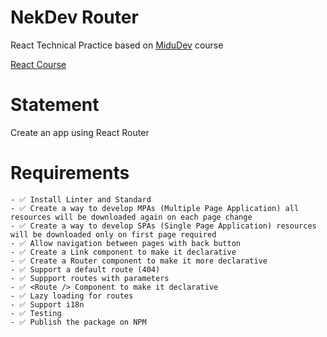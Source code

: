 # NekDev Router

React Technical Practice based on [MiduDev](https://midu.dev) course

[React Course](https://www.youtube.com/playlist?list=PLUofhDIg_38q4D0xNWp7FEHOTcZhjWJ29)

# Statement

Create an app using React Router

# Requirements

    - ✅ Install Linter and Standard
    - ✅ Create a way to develop MPAs (Multiple Page Application) all resources will be downloaded again on each page change
    - ✅ Create a way to develop SPAs (Single Page Application) resources will be downloaded only on first page required
    - ✅ Allow navigation between pages with back button
    - ✅ Create a Link component to make it declarative
    - ✅ Create a Router component to make it more declarative
    - ✅ Support a default route (404)
    - ✅ Suppport routes with parameters
    - ✅ <Route /> Component to make it declarative
    - ✅ Lazy loading for routes
    - ✅ Support i18n
    - ✅ Testing
    - ✅ Publish the package on NPM
